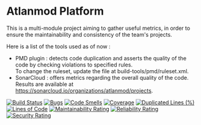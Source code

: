 # Atlanmod Platform

This is a multi-module project aiming to gather useful metrics, in order to ensure the maintainability and consistency of the team's projects.

Here is a list of the tools used as of now :
- PMD plugin : detects code duplication and asserts the quality of the code by checking violations to specified rules. <br />
To change the ruleset, update the file at build-tools/pmd/ruleset.xml. 
- SonarCloud : offers metrics regarding the overall quality of the code. Results are available at https://sonarcloud.io/organizations/atlanmod/projects.

[![Build Status](https://travis-ci.org/atlanmod/atlanmod-platform.svg?branch=master)](https://travis-ci.org/atlanmod/atlanmod-platform)
[![Bugs](https://sonarcloud.io/api/project_badges/measure?project=org.atlanmod.platform%3Aplatform&metric=bugs)](https://sonarcloud.io/dashboard?id=org.atlanmod.platform%3Aplatform)
[![Code Smells](https://sonarcloud.io/api/project_badges/measure?project=org.atlanmod.platform%3Aplatform&metric=code_smells)](https://sonarcloud.io/dashboard?id=org.atlanmod.platform%3Aplatform)
[![Coverage](https://sonarcloud.io/api/project_badges/measure?project=org.atlanmod.platform%3Aplatform&metric=coverage)](https://sonarcloud.io/dashboard?id=org.atlanmod.platform%3Aplatform)
[![Duplicated Lines (%)](https://sonarcloud.io/api/project_badges/measure?project=org.atlanmod.platform%3Aplatform&metric=duplicated_lines_density)](https://sonarcloud.io/dashboard?id=org.atlanmod.platform%3Aplatform)
[![Lines of Code](https://sonarcloud.io/api/project_badges/measure?project=org.atlanmod.platform%3Aplatform&metric=ncloc)](https://sonarcloud.io/dashboard?id=org.atlanmod.platform%3Aplatform)
[![Maintainability Rating](https://sonarcloud.io/api/project_badges/measure?project=org.atlanmod.platform%3Aplatform&metric=squale_rating)](https://sonarcloud.io/dashboard?id=org.atlanmod.platform%3Aplatform)
[![Reliability Rating](https://sonarcloud.io/api/project_badges/measure?project=org.atlanmod.platform%3Aplatform&metric=reliability_rating)](https://sonarcloud.io/dashboard?id=org.atlanmod.platform%3Aplatform)
[![Security Rating](https://sonarcloud.io/api/project_badges/measure?project=org.atlanmod.platform%3Aplatform&metric=security_rating)](https://sonarcloud.io/dashboard?id=org.atlanmod.platform%3Aplatform)